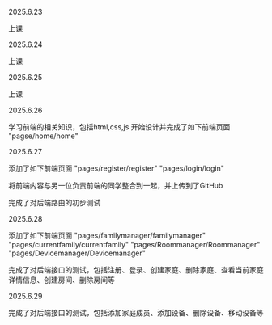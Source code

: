 2025.6.23

上课

2025.6.24

上课

2025.6.25

上课

2025.6.26

学习前端的相关知识，包括html,css,js
开始设计并完成了如下前端页面
"pagse/home/home"

2025.6.27

添加了如下前端页面
"pages/register/register"
"pages/login/login"

将前端内容与另一位负责前端的同学整合到一起，并上传到了GitHub

完成了对后端路由的初步测试

2025.6.28

添加了如下前端页面
"pages/familymanager/familymanager"
"pages/currentfamily/currentfamily"
"pages/Roommanager/Roommanager"
"pages/Devicemanager/Devicemanager"

完成了对后端接口的测试，包括注册、登录、创建家庭、删除家庭、查看当前家庭详情信息、创建房间、删除房间等

2025.6.29

完成了对后端接口的测试，包括添加家庭成员、添加设备、删除设备、移动设备等